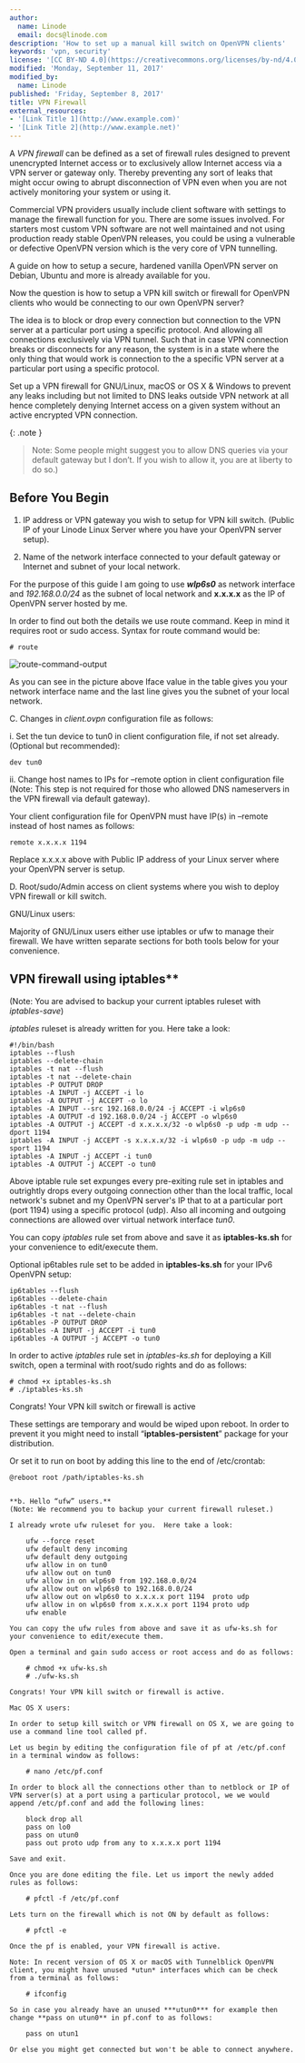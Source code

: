 ```yaml
---
author:
  name: Linode
  email: docs@linode.com
description: 'How to set up a manual kill switch on OpenVPN clients'
keywords: 'vpn, security'
license: '[CC BY-ND 4.0](https://creativecommons.org/licenses/by-nd/4.0)'
modified: 'Monday, September 11, 2017'
modified_by:
  name: Linode
published: 'Friday, September 8, 2017'
title: VPN Firewall
external_resources:
- '[Link Title 1](http://www.example.com)'
- '[Link Title 2](http://www.example.net)'
---
```


A *VPN firewall* can be defined as a set of firewall rules designed to prevent unencrypted Internet access or to exclusively allow Internet access via a VPN server or gateway only. Thereby preventing any sort of leaks that might occur owing to abrupt disconnection of VPN even when you are not actively monitoring your system or using it.

Commercial VPN providers usually include client software with settings to manage the firewall function for you. There are some issues involved. For starters most custom VPN software are not well maintained and not using production ready stable OpenVPN releases, you could be using a vulnerable or defective OpenVPN version which is the very core of VPN tunnelling.

A guide on how to setup a secure, hardened vanilla OpenVPN server on Debian, Ubuntu and more is already available for you.

Now the question is how to setup a VPN kill switch or firewall for OpenVPN clients who would be connecting to our own OpenVPN server?

The idea is to block or drop every connection but connection to the VPN server at a particular port using a specific protocol. And allowing all connections exclusively via VPN tunnel. Such that in case VPN connection breaks or disconnects for any reason, the system is in a state where the only thing that would work is connection to the a specific VPN server at a particular port using a specific protocol.

Set up a VPN firewall for GNU/Linux, macOS or OS X & Windows to prevent any leaks including but not limited to DNS leaks outside VPN network at all hence completely denying Internet access on a given system without an active encrypted VPN connection.

{: .note }
>
> Note: Some people might suggest you to allow DNS queries via your default gateway but I don’t. If you wish to allow it, you are at liberty to do so.)

## Before You Begin

1.	IP address or VPN gateway you wish to setup for VPN kill switch. (Public IP of your Linode Linux Server where you have your OpenVPN server setup).

2.	Name of the network interface connected to your default gateway or Internet and subnet of your local network.

For the purpose of this guide I am going to use ***wlp6s0*** as network interface and *192.168.0.0/24* as the subnet of local network and **x.x.x.x** as the IP of OpenVPN server hosted by me.

In order to find out both the details we use route command. Keep in mind it requires root or sudo access. Syntax for route command would be:

    # route

![route-command-output](https://technofaq.org/wp-content/uploads/2017/08/Screenshot_20170806_182215.png)


 As you can see in the picture above Iface value in the table gives you your network interface name and the last line gives you the subnet of your local network.

C.	Changes in *client.ovpn* configuration file as follows:

i. Set the tun device to tun0 in client configuration file, if not set already. (Optional but recommended):

    dev tun0

ii. Change host names to IPs for –remote option in client configuration file (Note: This step is not required for those who allowed DNS nameservers in the VPN firewall via default gateway).

Your client configuration file for OpenVPN must have IP(s) in –remote instead of host names as follows:

    remote x.x.x.x 1194

Replace x.x.x.x above with Public IP address of your Linux server where your OpenVPN server is setup.

D. Root/sudo/Admin access on client systems where you wish to deploy VPN firewall or kill switch.

GNU/Linux users:

Majority of GNU/Linux users either use iptables or ufw to manage their firewall. We have written separate sections for both tools below for your convenience.

## VPN firewall using iptables**

(Note: You are advised to backup your current iptables ruleset with *iptables-save*)

*iptables* ruleset is already written for you.  Here take a look:

    #!/bin/bash
    iptables --flush
    iptables --delete-chain
    iptables -t nat --flush
    iptables -t nat --delete-chain
    iptables -P OUTPUT DROP
    iptables -A INPUT -j ACCEPT -i lo
    iptables -A OUTPUT -j ACCEPT -o lo
    iptables -A INPUT --src 192.168.0.0/24 -j ACCEPT -i wlp6s0
    iptables -A OUTPUT -d 192.168.0.0/24 -j ACCEPT -o wlp6s0
    iptables -A OUTPUT -j ACCEPT -d x.x.x.x/32 -o wlp6s0 -p udp -m udp --dport 1194
    iptables -A INPUT -j ACCEPT -s x.x.x.x/32 -i wlp6s0 -p udp -m udp --sport 1194
    iptables -A INPUT -j ACCEPT -i tun0
    iptables -A OUTPUT -j ACCEPT -o tun0


Above iptable rule set expunges every pre-exiting rule set in iptables and outrightly drops every outgoing connection other than the local traffic, local network's subnet and my OpenVPN server's IP that to at a particular port (port 1194) using a specific protocol (udp). Also all incoming and outgoing connections are allowed over virtual network interface *tun0*.

You can copy *iptables* rule set  from above and save it as **iptables-ks.sh** for your convenience to edit/execute them.

Optional ip6tables rule set to be added in **iptables-ks.sh** for your IPv6 OpenVPN setup:

    ip6tables --flush
    ip6tables --delete-chain
    ip6tables -t nat --flush
    ip6tables -t nat --delete-chain
    ip6tables -P OUTPUT DROP
    ip6tables -A INPUT -j ACCEPT -i tun0
    ip6tables -A OUTPUT -j ACCEPT -o tun0

In order to active *iptables* rule set in *iptables-ks.sh* for deploying a Kill switch, open a terminal with root/sudo rights and do as follows:

    # chmod +x iptables-ks.sh
    # ./iptables-ks.sh

Congrats! Your VPN kill switch or firewall is active

These settings are temporary and would be wiped upon reboot. In order to prevent it you might need to install “**iptables-persistent**” package for your distribution.

Or set it to run on boot by adding this line to the end of /etc/crontab:

    @reboot root /path/iptables-ks.sh


    **b. Hello “ufw” users.**
    (Note: We recommend you to backup your current firewall ruleset.)

    I already wrote ufw ruleset for you.  Here take a look:

        ufw --force reset
        ufw default deny incoming
        ufw default deny outgoing
        ufw allow in on tun0
        ufw allow out on tun0
        ufw allow in on wlp6s0 from 192.168.0.0/24
        ufw allow out on wlp6s0 to 192.168.0.0/24
        ufw allow out on wlp6s0 to x.x.x.x port 1194  proto udp
        ufw allow in on wlp6s0 from x.x.x.x port 1194 proto udp
        ufw enable

    You can copy the ufw rules from above and save it as ufw-ks.sh for your convenience to edit/execute them.

    Open a terminal and gain sudo access or root access and do as follows:

        # chmod +x ufw-ks.sh
        # ./ufw-ks.sh

    Congrats! Your VPN kill switch or firewall is active.

    Mac OS X users:

    In order to setup kill switch or VPN firewall on OS X, we are going to use a command line tool called pf.

    Let us begin by editing the configuration file of pf at /etc/pf.conf in a terminal window as follows:

        # nano /etc/pf.conf

    In order to block all the connections other than to netblock or IP of VPN server(s) at a port using a particular protocol, we we would append /etc/pf.conf and add the following lines:

        block drop all
        pass on lo0
        pass on utun0
        pass out proto udp from any to x.x.x.x port 1194

    Save and exit.

    Once you are done editing the file. Let us import the newly added rules as follows:

        # pfctl -f /etc/pf.conf

    Lets turn on the firewall which is not ON by default as follows:

        # pfctl -e

    Once the pf is enabled, your VPN firewall is active.

    Note: In recent version of OS X or macOS with Tunnelblick OpenVPN client, you might have unused *utun* interfaces which can be check from a terminal as follows:

        # ifconfig

    So in case you already have an unused ***utun0*** for example then change **pass on utun0** in pf.conf to as follows:

        pass on utun1

    Or else you might get connected but won't be able to connect anywhere.
